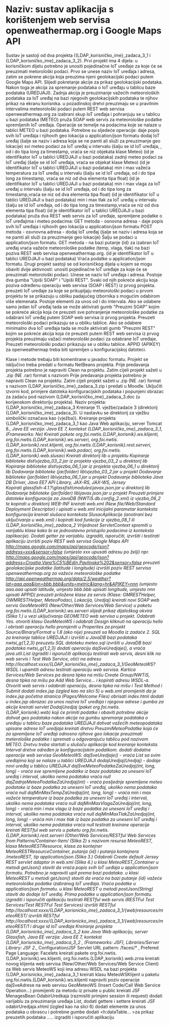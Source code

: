 # Naziv: sustav aplikacija s korištenjem web servisa openweathermap.org i Google Maps API
Sustav je sastoji od dva projekta ({LDAP_korisničko_ime}_zadaca_3_1 i {LDAP_korisničko_ime}_zadaca_3_2). Prvi projekt ima 4 dijela:
u korisničkom dijelu potrebno je unositi pojedinačne IoT uređaje za koje će se preuzimati metorološki podaci. Prvo se unese naziv IoT uređaja i adresa, zatim se pokrene akcija koja preuzima njeni geolokacijski podaci putem Google Maps API. Slijedi pokretanje akcije za prikaz geolokacijski podataka. Nakon toga je akcija za spremanje podataka o IoT uređaju u tablicu baze podataka (UREDJAJI). Zadnja akcija je preuzimanje važećih meteoroloških podataka za IoT uređaj na bazi njegovih geolokacijskih podataka te njihov prikaz na ekranu korisnika.
u pozadinskoj dretvi preuzimaju se u pravilnim intervalima meteorološki podaci putem REST web servisa openweathermap.org za izabrani skup IoT uređaja i pohranjuju se u tablicu u bazi podataka (METEO)
pruža SOAP web servis za meteorološke podatke spremljenih IoT uređaja. Operacije se temelje na podacima koje se nalaze u tablici METEO u bazi podataka. Potrebne su sljedeće operacije:
daje popis svih IoT uređaja i njihovih geo lokacija u application/json formatu
dodaj IoT uređaj (šalje se naziv i adresa koja se ne pamti ali služi za preuzimanje geo lokacije)
svi meteo podaci za IoT uređaj u intervalu (šalju se id IoT uređaja, , od i do tipa long za timestamp, vraća se niz objekata klase Meteo)  (id je identifikator IoT u tablici UREDJAJI u bazi podataka) 
zadnji meteo podaci za IoT uređaj (šalje se id IoT uređaja, vraća se objekat klase Meteo)  (id je identifikator IoT u tablici UREDJAJI u bazi podataka) 
min i max važeća temperatura za IoT uređaj u intervalu (šalju se id IoT uređaja, od i do tipa long za timestamp, vraća se niz od dva elementa tipa float)  (id je identifikator IoT u tablici UREDJAJI u bazi podataka) 
min i max vlaga za IoT uređaj u intervalu (šalju se id IoT uređaja, od i do tipa long za timestamp,vraća se niz od dva elementa tipa float)  (id je identifikator IoT u tablici UREDJAJI u bazi podataka) 
min i max tlak za IoT uređaj u intervalu (šalju se id IoT uređaja, od i do tipa long za timestamp,vraća se niz od dva elementa tipa float)  (id je identifikator IoT u tablici UREDJAJI u bazi podataka) 
pruža dva REST web servis za IoT uređaje,  spremljene podatke o IoT uređajima i meteo podacima:
GET metoda - osnovna adresa - daje popis svih IoT uređaja i njihovih geo lokacija u application/json formatu
POST metoda - osvnovna adresa - dodaj IoT uređaj (šalje se naziv i adresa koja se ne pamti ali služi za preuzimanje geo lokacije) Šalju se podaci u application/json formatu.
GET metoda - na bazi putanje {id} za izabran IoT uređaj vraća važeće meteorološke podatke (temp, vlaga, tlak) na bazi poziva REST web servisa openweathermap.org. (id je identifikator IoT u tablici UREDJAJI u bazi podataka) Vraća podatke u application/json formatu.
Drugi projekt sastoji se od korisničkog dijela u kojem se mogu obaviti dvije aktivnosti:
unositi pojedinačne IoT uređaje za koje će se preuzimati metorološki podaci. Unese se naziv IoT uređaja i adresa. Postoje dva gumba "Upiši SOAP" i "Upiši REST". Svaki od njih pokreće akciju koja poziva određenu operaciju web servisa (SOAP i REST) iz prvog projekta.
preuzeti IoT uređaje za koje se prikupljaju meteorološki podaci u prvom projektu te se prikazuju u obliku padajućeg izbornika s mogućim odabirom više elemenata. Postoje elementi za unos od i do intervala.
Ako se odabere samo jedan IoT uređaj tada se može aktivirati gumb "Preuzmi SOAP" kojim se pokreće akcija koja će preuzeti sve pohranjenje meteorološke podatke za odabrani IoT uređaj putem SOAP web servisa iz prvog projekta. Preuzeti meteorološki podaci prikazuju se u obliku tablice.
Ako se odabere minimalno dva IoT uređaja tada se može aktivirati gumb "Preuzmi REST" kojim se pokreće akcija koja će preuzeti putem REST web servisa iz prvog projekta preuzimaju važaći  meteorološki podaci za odabrane IoT uređaje. Preuzeti meteorološki podaci prikazuju se u obliku tablice.
APPID (APIKEY) za openweathermap treba biti spremljen u konfiguracijskoj datoteci.

Klase i metode trebaju biti komentirane u javadoc formatu. Projekt se isključivo treba predati u formatu NetBeans projekta. Prije predavanja projekta potrebno je napraviti Clean na projektu. Zatim cijeli projekt sažeti u .zip (NE .rar) format s nazivom Prije predavanja projekta potrebno je napraviti Clean na projektu. Zatim cijeli projekt sažeti u .zip (NE .rar) format s nazivom {LDAP_korisničko_ime}_zadaca_3.zip i predati u Moodle. Uključiti izvorni kod, primjere datoteka konfiguracijskih podataka i popunjeni obrazac za zadaću pod nazivom {LDAP_korisničko_ime}_zadaca_3.doc (u korijenskom direktoriju projekta).
Naziv projekta: {LDAP_korisničko_ime}_zadaca_3
Kreiranje 11. vježbe/zadaće 3 (direktorij {LDAP_korisničko_ime}_zadaca_3). U nastavku se direktorij za vježbu simbolički označava kao {vježba}).
Kreiranje projekta {LDAP_korisničko_ime}_zadaca_3_1 kao Java Web aplikaciju, server Tomcat 8.*, Java EE verzija: Java EE 7, kontekst {LDAP_korisničko_ime}_zadaca_3_1, (Frameworks: Ne)
Kreirati pakete org.foi.nwtis.{LDAP_korisnik}.ws.klijenti, org.foi.nwtis.{LDAP_korisnik}.ws.serveri, org.foi.nwtis.{LDAP_korisnik}.rest.klijenti, org.foi.nwtis.{LDAP_korisnik}.rest.serveri, org.foi.nwtis.{LDAP_korisnik}.web.podaci, org.foi.nwtis.{LDAP_korisnik}.web.slusaci
Kreirati direktorij lib u projektu
Kopiranje biblioteke dist\vjezba_03_2.jar iz projekta vjezba_03_2 u direktorij lib
Kopiranje biblioteke dist\vjezba_06_1.jar iz projekta vjezba_06_1 u direktorij lib
Dodavanje biblioteke (jar/folder) lib\vjezba_03_2.jar u projekt
Dodavanje biblioteke (jar/folder) lib\vjezba_06_1.jar u projekt
Dodavanje biblioteka Java DB Driver, Java EE7 API Library, JAX-RS, JAX-WS, Jersey  
Kopirati  glassfish-4.1.?\glassfish\modules\javax.json.jar u direktorij lib
Dodavanje  biblioteke (jar/folder) lib\javax.json.jar  u projekt
Preuzeti primjere datoteke konfiguracija za JavaDB (NWTiS.db.config_2.xml) iz vjezba_06_2 te kopirati u direktorij WEB-INF
kreirati web.xml (New file/Web/Standard Deployment Descriptor) i upisati u web.xml inicijalni parametar konteksta konfiguracija
kreirati slušaca konteksta SlusacAplikacije (anotirani bez uključivanja u web.xml) i kopirati kod funkcije iz vjezba_08_1 ili  {LDAP_korisničko_ime}_zadaca_2 Vrijednost ServletContext spremiti u varijablu klase kako bi se jednostavno pristupilo podacima iz konteksta (aplikacije). Dodati getter za varijablu.
izgraditi, isporučiti, izvršiti i testirati aplikaciju
izvršiti poziv REST web servisa Google Maps API http://maps.google.com/maps/api/geocode/json?address=xxx&sensor=false (umjesto xxx upusati adresu po želji) npr. http://maps.google.com/maps/api/geocode/json?address=Croatia,Vara%C5%BEdin,Pavlinska%202&sensor=false
preuzeti geolokacijske podatke (latitude i longitude)
izvršiti poziv REST servisa openweathermap.org za važeće meteorološke podatke http://api.openweathermap.org/data/2.5/weather?lat=aaa.aaa&lon=bbb.bbb&units=metric&lang=hr&APIKEY=nnn  (umjesto aaa.aaa upsati latitude, umjesto bbb.bbb upisati longitude, umjesto nnn upisati APPID)
preuzeti priložene klase za servis (Klase: GMRESTHelper, OWMRESTHelper, MeteoPodaci, Lokacija, Uredjaj)
kreirati novi SOAP web servis GeoMeteoWS (New/Other/Web Services/Web Service)  u paketu org.foi.nwtis.{LDAP_korisnik}.ws.serveri
slijedi prikaz dijaloškog okvira (Slika 1.) u vezi uključivanja GEOMETEO web servisa u projekt. Odabrati Yes.
otvoriti klasu GeoMeteoWS i odabrati Design
kliknuti na operaciju hello i obrisati operaciju hello
promjeniti u Properites za projekt Source/Binary/Format u 1.8 (ako nije)
preuzeti sa Moodla iz zadaće 2. SQL za kreiranje tablice UREDJAJI i izvršiti u JavaDB bazi podataka nwtsi_g{1,2,3}
preuzetu SQL datoteku meteo.sql izvršiti u JavaDB bazi podataka nwtsi_g{1,2,3}
dodati operaciju dajSveUredjaje(), a vraća java.util.List<Uredjaj>
izgraditi i isporučiti aplikaciju
testirati web servis, desni klik na web servis i Test Web Service, otići na adresu http://localhost:xxxx/{LDAP_korisničko_ime}_zadaca_3_1/GeoMeteoWS?WSDL i upamtiti adresu
testirati operaciju web servisa. Kartica Services/Web Services pa desna tipka na mišu Create Group/NWTiS, desna tipka na mišu pa Add Web Service... i kopirati adresu WSDL-a. Otvoriti web servis i odabrati operaciju, desna tipka na mišu i Test Method i Submit
dodati index.jsp  (izgled kao na slici 5)
u web.xml promijeniti da je index.jsp početna stranica (Pages/Welcome Files)
obrisati index.html
dodati u index.jsp obrazac za unos naziva IoT uređaja i njegove adrese i gumba za akcije
kreirati servlet DodajUredjaj (paket org.foi.nwtis.{LDAP_korisnik}.web) koji će primiti podatke i obaviti potrebne akcije
dohvat geo podataka nakon akcije na gumbu
spremanje podataka o uređaju u tablicu baze podataka UREDJAJI
dohvat važećih meteopodataka upisane adrese IoT uredjaja 
kreirati dretvu PreuzmiMeteoPodatke koja će za spremljene IoT uređaji odnosno njihove geo lokacije preuzimati meterološke podatke i spremati u odgovarajuću tablicu pod nazivom METEO. Dretvu treba startati u slušaču aplikacije kod kreiranje konteksta. Interval dretve određen je konfiguracijskim podatkom.
dodati dodatne operacije web servisa GeoMeteoWS:
dajSveUredjaje()  - vraća List<Uredjaj> sa svim uređajima koji se nalaze u tablici UREDJAJI
dodajUredjaj(Uredjaj)  - dodaje novi uređaj u tablicu UREDJAJI
dajSveMeteoPodatkeZaUredjaj(int, long, long) - vraća sve spremljene podatke iz baze podataka za uneseni IoT uređaj i interval, ukoliko nema podataka vraća null
dajZadnjeMeteoPodatkeZaUredjaj(int) - vraća posljednje spremljene meteo podatake iz baze podatka za uneseni IoT uređaj, ukoliko nema podataka vraća null
dajMinMaxTempZaUredjaj(int, long, long) - vraća min i max važeće temperature iz baze podatka za uneseni IoT uređaj i interval, ukoliko nema podataka vraća null
dajMinMaxVlagaZaUredjaj(int, long, long) - vraća min i max vlagu iz baze podatka za uneseni IoT uređaj i interval, ukoliko nema podataka vraća null
dajMinMaxTlakZaUredjaj(int, long, long) - vraća min i max tlak iz baze podatka za uneseni IoT uređaj i interval, ukoliko nema podataka vraća null
testirati kreirane operacije
kreirati RESTful web servis u paketu org.foi.nwtis.{LDAP_korisnik}.rest.serveri (Other/Web Services/RESTful Web Services from Patterns/Container-Item/ (Slika 2) s nazivom resursa MeteoREST,  klasa MeteoRESTResource, klasa za kontejner MeteoRESTResourceContainer, putanja {id} i putanja kontejnera /meteoREST, tip application/json.(Slika 3.) Odabrati Create default Jersey REST servlet adaptor in web.xml (Slika 4.)
u klasi MeteoREST_Container u metodi getJson() staviti da vraća popis svih IoT ueđaja u application/json formatu.  Potrebno je napraviti upit prema bazi podataka.
u klasi MeteoREST u metodi getJson() staviti da vraća na bazi putanje {id} važeće meteorološke podatke izabranog IoT uređaja. Vraća podatke u application/json formatu. 
u klasi MeteoREST u metodi postJson(String) staviti da dodaje IoT uređaj. Prima podatke u application/json formatu.
izgraditi i isporučiti aplikaciju
testirati RESTful web servis (RESTFul Test Services/Test RESTFul Test Services)
izvršiti RESTful http://localhost:xxxx/{LDAP_korisnicko_ime}_zadaca_3_1/{web}resources/meteoREST/
izvršiti RESTful http://localhost:xxxx/{LDAP_korisnicko_ime}_zadaca_3_1/{web}resources/meteoREST/1 i druge id IoT uređaja
Kreiranje projekta {LDAP_korisnicko_ime}_zadaca_3_2 kao Java Web aplikaciju, server Glassfish, Java EE verzija: Java EE 7, kontekst {LDAP_korisnicko_ime}_zadaca_3_2 , (Frameworks: JSF), Libraries/Server Library: JSF 2.*, Configuration/JSF Servlet URL pattern: /faces/* , Prefered Page Language: Facelets
kreirati pakete org.foi.nwtis.{LDAP_korisnik}.ws.klijenti,  org.foi.nwtis.{LDAP_korisnik}.web.zrna
kreirati novog klijenta web servisa (New/Other/Web Services/Web Service Client) za Web servis MeteoWS koji ima adresu WSDL na bazi projekta {LDAP_korisnicko_ime}_zadaca_3_1
kreirati klasu MeteoWSKlijent u paketu org.foi.nwtis.{LDAP_korisnik}.ws.klijenti
napraviti poziv operacije  dajSveAdrese na web servisu GeoMeteoWS (Insert Code/Call Web Service Operation...)
promijeniti za metodu iz private u public
kreirati JSF MenagesBean OdabirUredkaja (razmisliti primjeni session ili request)
dodati varijablu za preuzimanje uređaja List<Uredjaj>, dodati gettere i settere
kreirati JSF odabirUredjaja.xhtml (izgled kao na slici 6)
dodati elemente za unos podataka u obrascu i potrebne gumbe
dodati <h:dataTable... >za prikaz preuzetih podataka
.....
izgraditi i isporučiti aplikaciju

